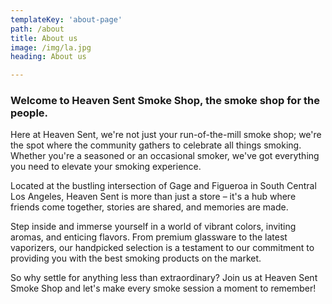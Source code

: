 ```yaml
---
templateKey: 'about-page'
path: /about
title: About us
image: /img/la.jpg
heading: About us

---
```

### Welcome to Heaven Sent Smoke Shop, the smoke shop for the people.

Here at Heaven Sent, we're not just your run-of-the-mill smoke shop; we're the spot where the community gathers to celebrate all things smoking. Whether you're a seasoned or an occasional smoker, we've got everything you need to elevate your smoking experience.

Located at the bustling intersection of Gage and Figueroa in South Central Los Angeles, Heaven Sent is more than just a store – it's a hub where friends come together, stories are shared, and memories are made.

Step inside and immerse yourself in a world of vibrant colors, inviting aromas, and enticing flavors. From premium glassware to the latest vaporizers, our handpicked selection is a testament to our commitment to providing you with the best smoking products on the market.

So why settle for anything less than extraordinary? Join us at Heaven Sent Smoke Shop and let's make every smoke session a moment to remember!



